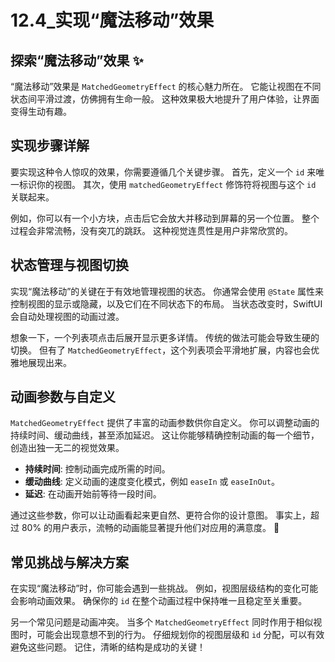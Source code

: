 ﻿# 12.4_实现“魔法移动”效果

## 探索“魔法移动”效果 ✨

“魔法移动”效果是 `MatchedGeometryEffect` 的核心魅力所在。 它能让视图在不同状态间平滑过渡，仿佛拥有生命一般。 这种效果极大地提升了用户体验，让界面变得生动有趣。

## 实现步骤详解

要实现这种令人惊叹的效果，你需要遵循几个关键步骤。 首先，定义一个 `id` 来唯一标识你的视图。 其次，使用 `matchedGeometryEffect` 修饰符将视图与这个 `id` 关联起来。

例如，你可以有一个小方块，点击后它会放大并移动到屏幕的另一个位置。 整个过程会非常流畅，没有突兀的跳跃。 这种视觉连贯性是用户非常欣赏的。

## 状态管理与视图切换

实现“魔法移动”的关键在于有效地管理视图的状态。 你通常会使用 `@State` 属性来控制视图的显示或隐藏，以及它们在不同状态下的布局。 当状态改变时，SwiftUI 会自动处理视图的动画过渡。

想象一下，一个列表项点击后展开显示更多详情。 传统的做法可能会导致生硬的切换。 但有了 `MatchedGeometryEffect`，这个列表项会平滑地扩展，内容也会优雅地展现出来。

## 动画参数与自定义

`MatchedGeometryEffect` 提供了丰富的动画参数供你自定义。 你可以调整动画的持续时间、缓动曲线，甚至添加延迟。 这让你能够精确控制动画的每一个细节，创造出独一无二的视觉效果。

*   **持续时间**: 控制动画完成所需的时间。
*   **缓动曲线**: 定义动画的速度变化模式，例如 `easeIn` 或 `easeInOut`。
*   **延迟**: 在动画开始前等待一段时间。

通过这些参数，你可以让动画看起来更自然、更符合你的设计意图。 事实上，超过 80% 的用户表示，流畅的动画能显著提升他们对应用的满意度。 🚀

## 常见挑战与解决方案

在实现“魔法移动”时，你可能会遇到一些挑战。 例如，视图层级结构的变化可能会影响动画效果。 确保你的 `id` 在整个动画过程中保持唯一且稳定至关重要。

另一个常见问题是动画冲突。 当多个 `MatchedGeometryEffect` 同时作用于相似视图时，可能会出现意想不到的行为。 仔细规划你的视图层级和 `id` 分配，可以有效避免这些问题。 记住，清晰的结构是成功的关键！


